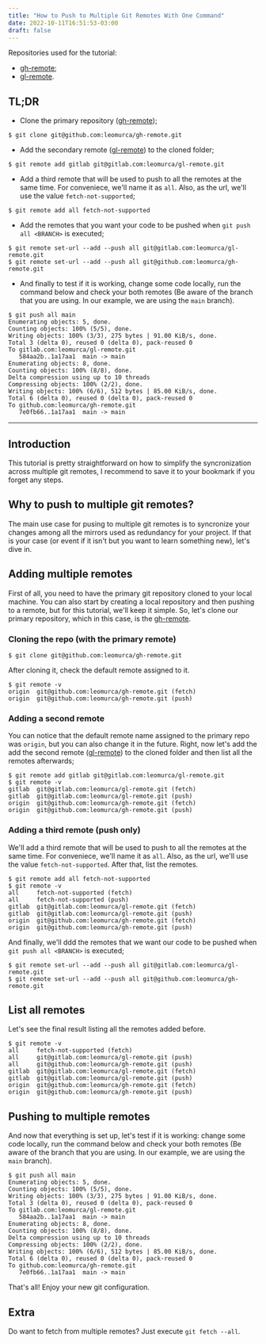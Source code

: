 ```yaml
---
title: "How to Push to Multiple Git Remotes With One Command"
date: 2022-10-11T16:51:53-03:00
draft: false
---
```


Repositories used for the tutorial: 
- [gh-remote](https://github.com/leomurca/gh-remote);
- [gl-remote](https://gitlab.com/leomurca/gl-remote.git).

## TL;DR
- Clone the primary repository ([gh-remote](https://github.com/leomurca/gh-remote));

```shell
$ git clone git@github.com:leomurca/gh-remote.git
```

- Add the secondary remote ([gl-remote](https://gitlab.com/leomurca/gl-remote.git)) to the cloned folder;

```shell
$ git remote add gitlab git@gitlab.com:leomurca/gl-remote.git
```

- Add a third remote that will be used to push to all the remotes at the same time. For conveniece, we'll name it as `all`. Also, as the url, we'll use the value `fetch-not-supported`;

```shell
$ git remote add all fetch-not-supported
```

- Add the remotes that you want your code to be pushed when `git push all <BRANCH>` is executed;

```shell
$ git remote set-url --add --push all git@gitlab.com:leomurca/gl-remote.git
$ git remote set-url --add --push all git@github.com:leomurca/gh-remote.git
```

- And finally to test if it is working, change some code locally, run the command below and check your both remotes (Be aware of the branch that you are using. In our example, we are using the `main` branch).

```shell
$ git push all main
Enumerating objects: 5, done.
Counting objects: 100% (5/5), done.
Writing objects: 100% (3/3), 275 bytes | 91.00 KiB/s, done.
Total 3 (delta 0), reused 0 (delta 0), pack-reused 0
To gitlab.com:leomurca/gl-remote.git
   584aa2b..1a17aa1  main -> main
Enumerating objects: 8, done.
Counting objects: 100% (8/8), done.
Delta compression using up to 10 threads
Compressing objects: 100% (2/2), done.
Writing objects: 100% (6/6), 512 bytes | 85.00 KiB/s, done.
Total 6 (delta 0), reused 0 (delta 0), pack-reused 0
To github.com:leomurca/gh-remote.git
   7e0fb66..1a17aa1  main -> main
```

---

## Introduction

This tutorial is pretty straightforward on how to simplify the syncronization across multiple git remotes, I recommend to save it to your bookmark if you forget any steps.

## Why to push to multiple git remotes?

The main use case for pusing to multiple git remotes is to syncronize your changes among all the mirrors used as redundancy for your project. If that is your case (or event if it isn't but you want to learn something new), let's dive in.

## Adding multiple remotes

First of all, you need to have the primary git repository cloned to your local machine. You can also start by creating a local repository and then pushing to a remote, but for this tutorial, we'll keep it simple. So, let's clone our primary repository, which in this case, is the [gh-remote](https://github.com/leomurca/gh-remote).

### Cloning the repo (with the primary remote)

```shell
$ git clone git@github.com:leomurca/gh-remote.git
```

After cloning it, check the default remote assigned to it.

```shell
$ git remote -v
origin  git@github.com:leomurca/gh-remote.git (fetch)
origin  git@github.com:leomurca/gh-remote.git (push)
```

### Adding a second remote

You can notice that the default remote name assigned to the primary repo was `origin`, but you can also change it in the future. Right, now let's add the add the second remote ([gl-remote](https://gitlab.com/leomurca/gl-remote.git)) to the cloned folder and then list all the remotes afterwards;

```shell
$ git remote add gitlab git@gitlab.com:leomurca/gl-remote.git
$ git remote -v
gitlab  git@gitlab.com:leomurca/gl-remote.git (fetch)
gitlab  git@gitlab.com:leomurca/gl-remote.git (push)
origin  git@github.com:leomurca/gh-remote.git (fetch)
origin  git@github.com:leomurca/gh-remote.git (push)
```

### Adding a third remote (push only)
We'll add a third remote that will be used to push to all the remotes at the same time. For conveniece, we'll name it as `all`. Also, as the url, we'll use the value `fetch-not-supported`. After that, list the remotes.

```shell
$ git remote add all fetch-not-supported
$ git remote -v
all     fetch-not-supported (fetch)
all     fetch-not-supported (push)
gitlab  git@gitlab.com:leomurca/gl-remote.git (fetch)
gitlab  git@gitlab.com:leomurca/gl-remote.git (push)
origin  git@github.com:leomurca/gh-remote.git (fetch)
origin  git@github.com:leomurca/gh-remote.git (push)
```

And finally, we'll ddd the remotes that we want our code to be pushed when `git push all <BRANCH>` is executed;

```shell
$ git remote set-url --add --push all git@gitlab.com:leomurca/gl-remote.git
$ git remote set-url --add --push all git@github.com:leomurca/gh-remote.git
```

## List all remotes

Let's see the final result listing all the remotes added before.

```shell
$ git remote -v
all     fetch-not-supported (fetch)
all     git@gitlab.com:leomurca/gl-remote.git (push)
all     git@github.com:leomurca/gh-remote.git (push)
gitlab  git@gitlab.com:leomurca/gl-remote.git (fetch)
gitlab  git@gitlab.com:leomurca/gl-remote.git (push)
origin  git@github.com:leomurca/gh-remote.git (fetch)
origin  git@github.com:leomurca/gh-remote.git (push)
```

## Pushing to multiple remotes

And now that everything is set up, let's test if it is working: change some code locally, run the command below and check your both remotes (Be aware of the branch that you are using. In our example, we are using the `main` branch).

```shell
$ git push all main
Enumerating objects: 5, done.
Counting objects: 100% (5/5), done.
Writing objects: 100% (3/3), 275 bytes | 91.00 KiB/s, done.
Total 3 (delta 0), reused 0 (delta 0), pack-reused 0
To gitlab.com:leomurca/gl-remote.git
   584aa2b..1a17aa1  main -> main
Enumerating objects: 8, done.
Counting objects: 100% (8/8), done.
Delta compression using up to 10 threads
Compressing objects: 100% (2/2), done.
Writing objects: 100% (6/6), 512 bytes | 85.00 KiB/s, done.
Total 6 (delta 0), reused 0 (delta 0), pack-reused 0
To github.com:leomurca/gh-remote.git
   7e0fb66..1a17aa1  main -> main
```

That's all! Enjoy your new git configuration.

## Extra

Do want to fetch from multiple remotes? Just execute `git fetch --all`.